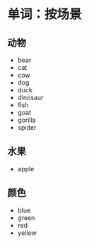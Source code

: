 # 单词：按场景
## 动物
* bear
* cat
* cow
* dog
* duck
* dinosaur
* fish
* goat
* gorilla
* spider

## 水果
* apple

## 颜色
* blue
* green
* red
* yellow

